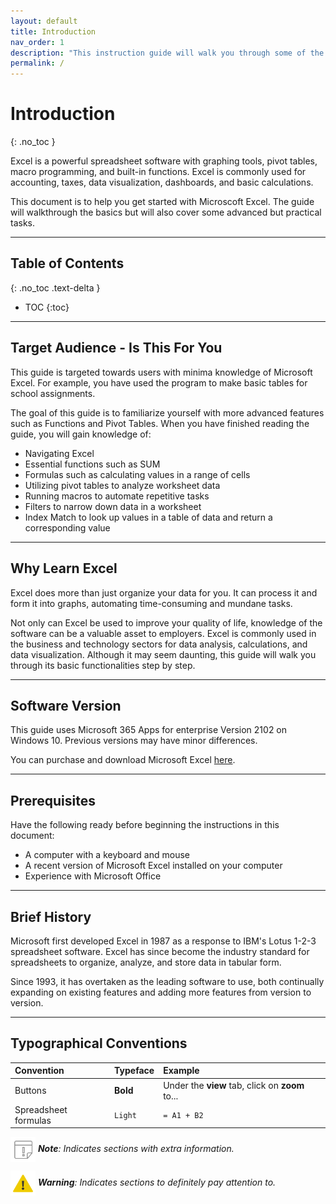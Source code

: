 ```yaml
---
layout: default
title: Introduction
nav_order: 1
description: "This instruction guide will walk you through some of the most common and essential Excel functions."
permalink: /
---
```

# Introduction
{: .no_toc }

Excel is a powerful spreadsheet software with graphing tools, pivot tables, macro programming, and built-in functions. Excel is commonly used for accounting, taxes, data visualization, dashboards, and basic calculations.

This document is to help you get started with Microscoft Excel. The guide will walkthrough the basics but will also cover some advanced but practical tasks.

---

## Table of Contents
{: .no_toc .text-delta }

* TOC
{:toc}

---

## Target Audience - Is This For You

This guide is targeted towards users with minima knowledge of Microsoft Excel. For example, you have used the program to make basic tables for school assignments.

The goal of this guide is to familiarize yourself with more advanced features such as Functions and Pivot Tables. When you have finished reading the guide, you will gain knowledge of:

* Navigating Excel
* Essential functions such as SUM
* Formulas such as calculating values in a range of cells
* Utilizing pivot tables to analyze worksheet data
* Running macros to automate repetitive tasks
* Filters to narrow down data in a worksheet
* Index Match to look up values in a table of data and return a corresponding value

---

## Why Learn Excel

Excel does more than just organize your data for you. It can process it and form it into graphs, automating time-consuming and mundane tasks.

Not only can Excel be used to improve your quality of life, knowledge of the software can be a valuable asset to employers. Excel is commonly used in the business and technology sectors for data analysis, calculations, and data visualization. Although it may seem daunting, this guide will walk you through its basic functionalities step by step.

---

## Software Version

This guide uses Microsoft 365 Apps for enterprise Version 2102 on Windows 10. Previous versions may have minor differences.

You can purchase and download Microsoft Excel [here](https://www.microsoft.com/en-ca/microsoft-365/excel).

---

## Prerequisites

Have the following ready before beginning the instructions in this document:

* A computer with a keyboard and mouse
* A recent version of Microsoft Excel installed on your computer
* Experience with Microsoft Office

---

## Brief History

Microsoft first developed Excel in 1987 as a response to IBM's Lotus 1-2-3 spreadsheet software. Excel has since become the industry standard for spreadsheets to organize, analyze, and store data in tabular form.

Since 1993, it has overtaken as the leading software to use, both continually expanding on existing features and adding more features from version to version.

---

## Typographical Conventions

| Convention           | Typeface    | Example |
|:---------------------|:------------|:----------|
| Buttons              | **Bold**    | Under the **view** tab, click on **zoom** to... |
| Spreadsheet formulas | ```Light``` | ```= A1 + B2``` |

<img src="https://github.com/nickluong-dev/Excel-Instruction-Guide/blob/gh-pages/assets/images/note.png?raw=true" alt="note" width="40px" height="40px" style="vertical-align:middle;"> ***Note**: Indicates sections with extra information.*

<img src="https://github.com/nickluong-dev/Excel-Instruction-Guide/blob/gh-pages/assets/images/warning.png?raw=true" alt="warning" width="40px" height="40px" style="vertical-align:middle;"> ***Warning**: Indicates sections to definitely pay attention to.*
